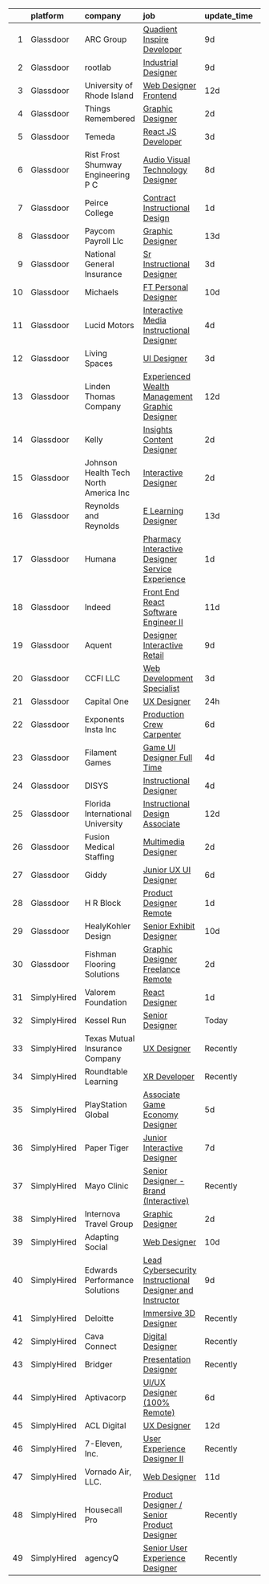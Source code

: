 

|    | platform    | company                               | job                                                                                                                                                                                                                                                                                                                                                                                                                                                                                                                                                                                                                                                                                                                                                                                                                                                                                                                                                                                                                                                                                                                                                                                                                                                                                                                                                                                                                                                                                                                                                                         | update_time   | location          |
|---:|:------------|:--------------------------------------|:----------------------------------------------------------------------------------------------------------------------------------------------------------------------------------------------------------------------------------------------------------------------------------------------------------------------------------------------------------------------------------------------------------------------------------------------------------------------------------------------------------------------------------------------------------------------------------------------------------------------------------------------------------------------------------------------------------------------------------------------------------------------------------------------------------------------------------------------------------------------------------------------------------------------------------------------------------------------------------------------------------------------------------------------------------------------------------------------------------------------------------------------------------------------------------------------------------------------------------------------------------------------------------------------------------------------------------------------------------------------------------------------------------------------------------------------------------------------------------------------------------------------------------------------------------------------------|:--------------|:------------------|
|  1 | Glassdoor   | ARC Group                             | [Quadient Inspire Developer](https://www.glassdoor.com/partner/jobListing.htm?pos=111&ao=1110586&s=58&guid=00000181a3f02a9ea09d141fec2d1d5d&src=GD_JOB_AD&t=SR&vt=w&ea=1&cs=1_b93db3e4&cb=1656312835092&jobListingId=1007947529384&cpc=1FF74F442D7FC309&jrtk=3-0-1g6hv0am1klug801-1g6hv0amjirma800-35269529fc353b85--6NYlbfkN0ChN_HedlClXgi0c_CyQxAioMZ1SKUPf8AHUX7f-tubXryS7asY38VjNOfPlhp7oMRtSm03hQ9ODfPvkeuev6mmg_Aj_vuI8BZvjXf1-YOivuKpxoAOUaZkEIGQmgqmAXQYykk17hwFGCRTuQjfHq9VdT7rBc6QsiKIkWQLgMh7_DwgmDh3nl84vvE0yLFgXBPQx81_JSZ2X6Y84EI1PpTnuoh2nTXizxddQn6ZmfYPR5LYjXpe2Je3kabZ6dwgmNl2Ghr8H8QEZaWjdB52gavoFwZRmMlY89N7BCavirg0VNDmesp9HlvyAcx1tz8aSTcfPHjDpDNVbnH17KW5CFq7SNeHZ2yteokFhfCWMm63Gx5Zya1OeSvb-1OmQxsbPsQjLgqB2l3OZZcmPMuwYDw5LSbTX6JFaqjeSzOjcWZ3E047jgRA-odxTZcgmgV7kPcHHXMUrbhqrUwoSmANNvJU0jhjsxvxTEjdaqJT8lAf2a5c56m5CBMe-VKpZCm0epQQZCK7INUC9Q%3D%3D)                                                                                                                                                                                                                                                                                                                                                                                                                                                                                                                                                                                                                                                                                           | 9d            | Remote            |
|  2 | Glassdoor   | rootlab                               | [Industrial Designer](https://www.glassdoor.com/partner/jobListing.htm?pos=106&ao=1110586&s=58&guid=00000181a3f02a9ea09d141fec2d1d5d&src=GD_JOB_AD&t=SR&vt=w&ea=1&cs=1_a15da748&cb=1656312835091&jobListingId=1007947847275&cpc=B2C3004C5D07113D&jrtk=3-0-1g6hv0am1klug801-1g6hv0amjirma800-4f550f6057d38195--6NYlbfkN0D3HFDHB37GxIpTb5FXGHHTYSYBc_98R81mVXnBB6qN3gzqIiAxHE-dsQLoGBiuiaak3vWROPXvV3Xc_-Z_v95MZSzYDftH_I0Tm6_QEuIg-kn7drp7hVVP_AHzjLicx0JtBsKwAoK6ZHUgFYrRbdF-Mi_P43eCHqslcdig16COjtq9vScvXBfRwXqz9Jlc-vWKVrvcuGMBDIK4TlcIYzy7pIHtVKYgWaScmxHx_E6pvWM3IeFN1FTOdXQ4d_YwUccw6U9RBYnW8eqWrrIKpaGtGZvDlIbTyN_oN6QJyz3AUG1Q-t5DRn2dGo82jkf8p2e9t4CsuvPff3s_J30tt-XrkX1yNhr-AqkoIZ6ycjr_S4ChVXVHV3_mWcOfoM7QQ13PmaeV82HRnT6WNysyH0nlmrKcJ9GxzuY53KbI6xFfvu76Y9miY3MEmb3ADFh2fsQbrCIPP00XnBMX38HdBhF5T56t_mVf4UFK1ACO8PTkNAescWMDhSlmOe0AuP9cJwo%3D)                                                                                                                                                                                                                                                                                                                                                                                                                                                                                                                                                                                                                                                                                                                | 9d            | Houston, TX       |
|  3 | Glassdoor   | University of Rhode Island            | [Web Designer   Frontend](https://www.glassdoor.com/partner/jobListing.htm?pos=109&ao=1110586&s=58&guid=00000181a3f02a9ea09d141fec2d1d5d&src=GD_JOB_AD&t=SR&vt=w&cs=1_4f9337e5&cb=1656312835092&jobListingId=1007939185950&cpc=555ADD10F5BC937C&jrtk=3-0-1g6hv0am1klug801-1g6hv0amjirma800-cec50dc6a3bfc729--6NYlbfkN0AqMLPTf4MGsUN8huRgi1zVnsM5rlBPqqz_2kyggCnnEqSYAGTW27u8HQM9tTc-lWz9t1-fnXZk25rY03sh_QIMP7trI6ET8mKC5HvNDX3e5v_xhdFfZsSmyN9xYje89TX9CQi_CFkn8M6INuA3IeVoMn9iSqU1XmI6tjyGBnd-ol_r0f9vXsXVzI7yO6XhWt5g8qev8BaGiAl7Lp0A537Vz6H-VQSYpMuyVD6jEujV3tONQLn3_qkGv4kH4B5nZWNbu4GrVCeUJ2b8eNt_DWaxryDkFD_7w4UUJLR579K9wTmUTPzuYp8vZMvKgRf1ftlsYozn6NHtReR19daG5GQzGpbAMLErnmjKgfYsbY2shm111Papfi5ewUY1sD44p6bL_PbsKczdJUjYKZZZWgjva1zlN0MInpnxXAAE5vjVYHKJegwcWzgaunqFL1GVhaSveIszGIm_d-hKYyzXqJ9DEsO6GKCViMN_VqaiK2zoT20Pq23wVlkvW1QpTlqVT9oHPJovZF5051AhOmskv3aPSDdPpMM2OPw%3D)                                                                                                                                                                                                                                                                                                                                                                                                                                                                                                                                                                                                                                                                                 | 12d           | Kingston, RI      |
|  4 | Glassdoor   | Things Remembered                     | [Graphic Designer](https://www.glassdoor.com/partner/jobListing.htm?pos=122&ao=1110586&s=58&guid=00000181a3f02a9ea09d141fec2d1d5d&src=GD_JOB_AD&t=SR&vt=w&ea=1&cs=1_2d941cb8&cb=1656312835094&jobListingId=1007961907514&cpc=334ABAF5D42DC775&jrtk=3-0-1g6hv0am1klug801-1g6hv0amjirma800-b04639f8258208e3--6NYlbfkN0Cu4VA11Ey5Rm7qbFuOQAhqBCdzuaPdWMyAGunGZIMdUussRd_lLZ3uhiFILlYbhF-op625wedzcgEoW0_9dBL_Zzore8XTBoTLxZ-eOg948npY0o9SfvYYALlOhN5oz2HvTHBP9_JI4QtNk_PLVRX2u9rH-TYrt9BrL3iMcTYn21PnEg2-z8NmYBi5-x6CAR1zdltMnay5t7VgHehiOw7zZFxTmarI-es3K5E2LvIr7G717qKLv732hFj4CyWIe53CoAjNuRpD2Mj30pfpswNSJgMXccf_OyH_der3EKZ1hrg0ekHY4W7SJuFiKJQ-gzyixz8t8RnzKJ75kwl_yvlnjdqk42LE48v27edzD9fC1jzVQkpFRcEOiIsPEfHpHOJRKwPhA5mHKkp-n_AZwlpEay9yhOt5bsw_8t9l0qsta9XHanwszcNpOaZ4tXGPUN9_84wgsfBfzvw6h0o26beOen5qk6q9A_OAjXRDXPl_XemAmeKX518T)                                                                                                                                                                                                                                                                                                                                                                                                                                                                                                                                                                                                                                                                                                                                 | 2d            | Remote            |
|  5 | Glassdoor   | Temeda                                | [React JS Developer](https://www.glassdoor.com/partner/jobListing.htm?pos=113&ao=1110586&s=58&guid=00000181a3f02a9ea09d141fec2d1d5d&src=GD_JOB_AD&t=SR&vt=w&ea=1&cs=1_00e9a765&cb=1656312835093&jobListingId=1007959732625&cpc=7F6F94E2229B3AB5&jrtk=3-0-1g6hv0am1klug801-1g6hv0amjirma800-daab9cf358e9a641--6NYlbfkN0Cdyrb_-SYpjIsC7ShR4LTJruqxAexHI1Km_0W0EzpI0flnEmGiV58GZ9xpe0b4n9KvnEwlxLNWrBw5USPH7_yK7Hr0sOLwuBdBAtci8AhMmMFoxKXs5iBNk0ouHvMGgggKeSloHVxXP2HTUaJrgjzIf6iQaufQAIIribjXMNbv4f6do14-85BNRRzFkWm0yeI1tsy3jfAWpeUlzoBya3VFo0UrLoFZNuNkP9JGAxWqhHDvgTbUncx7f3pJUWMbBBjyLahzf58m0XfYY4V08sNwHVIpq2Tdi9oVFliT463oU486Vgg0jBwPdekn3R-5qE98xbXWWYKZknmm6nHv7zIWL6-A0V9uhCgFL0ilWzx_FKEKkmRUAq0udleMJPddXTAeaXyycxtwznQ9s-K4jdS8bDuM0Y5_Q1iCv36d7557nujVjRaXnePucooFG_N4uVcKdT4Tm9XYp23UOXfsa-Os0uIt5iWgKSRkjJIM8nTLzZh98ZdVk8NcwhFvIGhci6o%3D)                                                                                                                                                                                                                                                                                                                                                                                                                                                                                                                                                                                                                                                                                                                 | 3d            | Remote            |
|  6 | Glassdoor   | Rist Frost Shumway Engineering  P C   | [Audio Visual Technology Designer](https://www.glassdoor.com/partner/jobListing.htm?pos=103&ao=1110586&s=58&guid=00000181a3f02a9ea09d141fec2d1d5d&src=GD_JOB_AD&t=SR&vt=w&ea=1&cs=1_ffdac302&cb=1656312835091&jobListingId=1007948908185&cpc=97D66DAC90C2B3D1&jrtk=3-0-1g6hv0am1klug801-1g6hv0amjirma800-0c1574578eeae5fb--6NYlbfkN0Aq6GEPWXmQ_bHdhAPQypHToTLCjXGc8tEPX8vl5YFsw_ioJyq96ewKlcubBciSzP1rXOqLLNmLNsc875RjoAZlOMrV5TnqYyFRlZVeKq2wSg1F9g-RG5vXZn3Q7-INKZM2tX_gXz_HFkLOKQ1M1FhCJ8iEnFDVUhlY_Yda7vPBYdx7sHIaz-5DlWDYkivIuOSHI6c83pV14kxpxGrLfsBbgFO0FW2OlUnOXGPbW4YaDq3ZYkkfs0RchiwtiBDpmXZQ6_Cl9qowDm_7udwMupMoDVuzhukRx7zSTCboBi3nm1ew8xCc3XPBlzkCdSWEdqPGY2gwnYHPSzfK676OhF_GJ0ShZrMIXjzbxyco-rCev_5O0S9c22zFNp3-ApQnZVi9JWiEoWrkKbNWfDjA0eR4wzanYtTg9kPtC7M1h-Kml4IjwrIpOSncHV2KMZwj8q14085q1bc5ET0PnvclTzhCV9U2iZJUuswtFVYVtchRzWvd5-q03czl4ADUKNH3avqVRtrEKMJRSLs5iW7IVh7fRjY1ZGviN8M%3D)                                                                                                                                                                                                                                                                                                                                                                                                                                                                                                                                                                                                                                                                   | 8d            | Laconia, NH       |
|  7 | Glassdoor   | Peirce College                        | [Contract   Instructional Design](https://www.glassdoor.com/partner/jobListing.htm?pos=126&ao=1110586&s=58&guid=00000181a3f02a9ea09d141fec2d1d5d&src=GD_JOB_AD&t=SR&vt=w&ea=1&cs=1_f329140b&cb=1656312835094&jobListingId=1007963462280&cpc=42BEC95245890617&jrtk=3-0-1g6hv0am1klug801-1g6hv0amjirma800-3d3904149c9d196a--6NYlbfkN0CVNqryRe5QbCmozALR7uAyhZd3ixjDkF6DqJ0O0IUFgIQ_429kYFikJVwNlpXvI-X0XT7gIPF1Drnta4j0uDgYXi8SwpNyGonlbOXBAga9o1G937ooWBqazEDLStplnyTgQGWiGiqWA1bOQBQHvdJWxrHIGL0ZmVatZE0yIcLNpQ_gb_bG4TQi_SRzer_Le7SbMrpteS6zfK8JvviuypRQUDe3VBcSZN2Gs5yRAH1dN1zswoP1It1raMCabNeKZEjW6j5VQL7oUhGMlW4kqklEL1XrmG6j2sUykvRlrm8MMsveJNLRjnRMAUR2UEYpv7qM0zNZ4IUX41Hdbotdfq3XzXTcQ3qeJw01R8IUmgoQG3HbBV3Wqomsh5j-suYvnxO_ZCs3V-RJff1o8fHyoiR2_LluaoneWOiKER8L_gJqP3JgmrRFGdWAQaoJH0x3k7bRGmWTx40eEdVXB3EfKI8r5EOSYERy01keRd5fQSCS7Kcn1jRXOgsfipxL7bQyIVM%3D)                                                                                                                                                                                                                                                                                                                                                                                                                                                                                                                                                                                                                                                                                                    | 1d            | Remote            |
|  8 | Glassdoor   | Paycom Payroll Llc                    | [Graphic Designer](https://www.glassdoor.com/partner/jobListing.htm?pos=125&ao=1110586&s=58&guid=00000181a3f02a9ea09d141fec2d1d5d&src=GD_JOB_AD&t=SR&vt=w&cs=1_c361eac0&cb=1656312835094&jobListingId=1007936919004&cpc=0C139D4CAD5A6DB2&jrtk=3-0-1g6hv0am1klug801-1g6hv0amjirma800-64f2f5df972715e7--6NYlbfkN0DpgGw-HIcDKIrGkThvmUQVo__cmgBjIYVPEhWPn8NA_hL6kGYuvPJaInvVc2ZU6fVIXURtqZKxwHJ_7qdTNVbNKZjzFVeZ2cuV7NJFGAVgQbhRXlPJ3GGIpOeSWrfoSr2Te54ZQzOziz-yhXUXuAGBN0j3bhTrJwOQ3rTN9p-TJRRpXJwYyy3yg7i4V3lsvYn265S_l0eW26C_7kC3HpRVmtmHTf_GvFOkt1oII2_5sv30MFOCW98VBt7O0mTYnUvx0QwgdOZMI7oAzFynVNpeI6DpktZI38jPTvg0ADxkboQ6-2ylLx64sFy4HC66gmfCKT94ZQjn7lGPjRrZ7iEweL0aY3u5o_0I4h85PkNFdFsLEN_jRtzT6iZl9wgESVmWetoGgjFjDszuWAFV38OFqOKGRGRmULo8Pzu23reypZy8EQSoiljtEqs0MZXRTj1QYZetFD-DOiXUiw5Fx0roQJv-GDDykRbxl4RDyKFtib_Be1L_NKYOevqVcqFac6xrYf1omH_nwczDLwKzhysnbIAmy0a3spaHPQspio7tlA%3D%3D)                                                                                                                                                                                                                                                                                                                                                                                                                                                                                                                                                                                                                                                                          | 13d           | Oklahoma City, OK |
|  9 | Glassdoor   | National General Insurance            | [Sr  Instructional Designer](https://www.glassdoor.com/partner/jobListing.htm?pos=123&ao=1110586&s=58&guid=00000181a3f02a9ea09d141fec2d1d5d&src=GD_JOB_AD&t=SR&vt=w&ea=1&cs=1_d9dd99dd&cb=1656312835094&jobListingId=1007959084351&cpc=F41FEAB56D215062&jrtk=3-0-1g6hv0am1klug801-1g6hv0amjirma800-81d56bf77f93c2d1--6NYlbfkN0ABn5GwwiAtE4UwcQ4ofq8PkiZJadrMj-BO0r_6duZ5jUc6WiNpUoxhS0tayl6yFsOiWXbcVWeVHn1CPoVrxBmvD31Q9peXWec_KrF7G1QZdf7wedpsCLLsceUqDEfKnRsWwtvMEi-hM07zL5C8fpUeS24XGf46jlFSeoKC1QXaXhKyq22kXWvHrA_5D855QepGowVLdSdkB32FerafTJBT7LEXZjDnjdBeW2vAoG4AtglI0jf_DAXpZKK5g-jwJMU3muwR3kGGYH2gpplIQvu7dhbQvOp3Bd6YBHzWijS1Wn-cdEWjSH4rm3bpSpuRpUkqv5lGxmO4p5MG8FEoJ0OxRj8LusfSX-HAPOI4qRu1TTf_ZQFi_qLfz8vyD4s5j35YQWEJX2MfaKJfVEl33otgM1Xpo0PC77pFOPOEaHPpnC46BtF8m6jJZAc_45XuYF9joP6YL75Pel2E42FddDXLkq7EYSySX960H_WkIIaOBBTlc_2kprNcOFGhVAQwW-DqVLlArrlsJw%3D%3D)                                                                                                                                                                                                                                                                                                                                                                                                                                                                                                                                                                                                                                                                                           | 3d            | Remote            |
| 10 | Glassdoor   | Michaels                              | [FT Personal Designer](https://www.glassdoor.com/partner/jobListing.htm?pos=118&ao=1110586&s=58&guid=00000181a3f02a9ea09d141fec2d1d5d&src=GD_JOB_AD&t=SR&vt=w&cs=1_eeef793d&cb=1656312835093&jobListingId=1007945610634&cpc=FB7E4A1762AE5BEC&jrtk=3-0-1g6hv0am1klug801-1g6hv0amjirma800-b8b85b731bae57a5--6NYlbfkN0DnvcQb5DApcZ8wG4jD8tGH80yX0mr-fEwGilmNgCyFOb0Qrh84gfIp-fCOZs2hP-5g-_TPRkZAKqn62yTrhHUp4oCMQSkWqCzBnP735li2WC-GquGPIUmOszzQ97b_zytnhd-2Q-e11QCjZT_Zpr-TCxA-adnxN2TClbQXILjJpHSgjAaaLULr0cq0xxfO1WxJm_tg_dam9rpB5b55f4NUpqhIt3aUSbyIccXQ9VaLS8-LN89cvJtnNu9Zl_SsfwCLcLpW2Ox7lityWdRUBpGWMRtWbwGUfzKoRhBMPF8DIn4l0Lf9wOPDjQD2rb7Sk1x4EXfxInVOI3Tbuz8dmQUT1HMw2TMPkLFf-S9FbN4Y6bNZx98XMVzNyQ7GcZePjoAbNEtpbLFP17rWRjbCUbPXx6AFe8vBx_LlSj3EVXY3EiSp-JnWLwIL-TLMXwwsoNumq3UV6_b6gLZBa6BU5UidZEjg6WL6nj66zNoNU3qb1wxBVDxLjRAZYKqZpdBlhZbmTtIfxEGPJsfWiXvP7b05PIn7UDdVzKdKl8ZtCKkCGl5seDWcZccTxNckw3Op5CTl5QWdJKBfttkvL99Bd3mz-LyYhaR7Pd1zgRLxepdhdgpPI68T08B3PoPOknJLzTPE1f2UTrlNhSHZtFJHZlwxTileYq7d2c4_JEuvCE6DS9cGXo3dvtCSMbGHBe-5EyTQva5LcdZLRRQg4TYfIUczMQnwTGA8NToRq5hl5RZ6-ja6eSpd4kHflOnUUfmsyrtuuo00vYJrqBOAzEX9ilkuKSpqneHHEyjEArDKepgowoT07hlma5MiFAHpZwVFZVLMOSun7kHUnxHVYliOS-lVH5-vHOcoIMRwPzDPwdvPHvsMh8kPGkRuGRF5ebBiWvOMyjNNvKvZr8AFERtm560nQrIbFcKbcZT8H26ftGGCHDSU4nWsvkpHxIbGVWMAUoL4a4dDqtIL8EtojuHgldLhJ4e8X7s08KyVJj4SfrHLcdFFz0rZETcr2uNij-cfhpI3Mdbcwd2le3CPR6ZfBX0tQsjMGY4cOryKxGw5EJS8CV1qwJcpWQ0xOxo8TdQseHO5AKIrMaLYoPXWP0qvUc5lQYe7JCXCEEASDE3nVCuM1dvwQZhK95MQyXLj7iTNf1saEENYcny3Ra9ZIbbpTFKmF-jx6ToDWAlvtw0QaDNmMg%3D%3D)      | 10d           | Newington, NH     |
| 11 | Glassdoor   | Lucid Motors                          | [Interactive Media   Instructional Designer](https://www.glassdoor.com/partner/jobListing.htm?pos=124&ao=1110586&s=58&guid=00000181a3f02a9ea09d141fec2d1d5d&src=GD_JOB_AD&t=SR&vt=w&cs=1_f28b7e1b&cb=1656312835094&jobListingId=1007957790951&cpc=6FC5BA77C9A4CD78&jrtk=3-0-1g6hv0am1klug801-1g6hv0amjirma800-c7fe204a81602cad--6NYlbfkN0DtGu1Yjox82GEFDDP2F0V-4AWeQvTwaXLm2_dip5o-QwA7d3EFUhKxDKJuKme8GHpxXhKUJRyosntTh06rmDVaZX78OFQFoat2Nwn5GZtw-Ec-SzH7w0IP6AXa6xl_zU6FyWQDxE-XuEXnwchB-d5A1dW51sX1EALRpgONayfpoHVpXpfRnooC1Q6hdQUV5QvjVLUIXu56HQfgq8VvWU4NXE_qZTOqJeT-ke7tatw7dhTCMiPAnffCwrttxO6HBjyf11Nw5v0JgVYlvlQ2Ve6tN5bvYt74NiCs_uPbAHI3TBKj0Bi2HpzV4FrS95OUwJKJdXQ9N-5zkNetBimDaQF27-_XRStNHPQyH2r-I3-25zUreW8KiMoxTqi5Rowbo7mLwL3VXR-goTrxr1x2rxN0Qs9IN3xPSKIbEwPWWkm5vjiqDiO7iSBtcfL94w6_jLwvygARDMhGZnc0iB73nalnXD5uvb7JDB6eTdXpcFAHcIENNAHOIDmlS3rdXI_afJ_4pnGntPYa6XJLwh_gE7t8oYzj3ZTiMjk%3D)                                                                                                                                                                                                                                                                                                                                                                                                                                                                                                                                                                                                                                                              | 4d            | Newark, CA        |
| 12 | Glassdoor   | Living Spaces                         | [UI Designer](https://www.glassdoor.com/partner/jobListing.htm?pos=114&ao=1110586&s=58&guid=00000181a3f02a9ea09d141fec2d1d5d&src=GD_JOB_AD&t=SR&vt=w&cs=1_79870e88&cb=1656312835092&jobListingId=1007959995717&cpc=9952A63AB06E78AD&jrtk=3-0-1g6hv0am1klug801-1g6hv0amjirma800-785d0d09871f116a--6NYlbfkN0BCErBklGPwVdmEBWKJvGOx97ULaje17ViBys7QDBnJ36oFFJ4rVS9Av86F4bdEHgt1ndoW2mOMH60Egjhi6ztXgCDdvYEu4D4xSpAGWIwtQMcFo8woT1qEvNlJj307i95BZnZLujGiMrr3_E1Wt06Ma-oU6AbZA17QsKJKH6ev2-WwHD3wWXmZRQc6o49EJBR1YbGMeQdCQUZwmGUaH0WwlU3P-maSq7sJfEM6SjhUYtz28lk8bR8sStluGgEhHYv0Fv18DA8s6JqDlp97UdipmyOz82cEe7xm-Y75IgsF-FETHH8xS-AzOTcF0nJ4Z-2hyXljai8Uh52iQHcEvv8PuTPD5LP82zXVsGcj0NWlHrTwMmDhFIyKvK09rAXZo2xJLz_fPBxLlp2f7nKgezdwxFxd44g-vRgDPSO_lSxTX-2Q7VIhQnJ4aaNos-m4rwM8MRtkxHKESjm73lFlFH8orC9pv2eseBtT4_--sYtGRh2T0nso41H2b_GqsTUYJSa2gmbZ_bge3Hz-2OAliVHwdXFticzdkUqqi3k99ht-hftYdX-jddegxGHh3I1k5ns%3D)                                                                                                                                                                                                                                                                                                                                                                                                                                                                                                                                                                                                                                                             | 3d            | La Mirada, CA     |
| 13 | Glassdoor   | Linden Thomas   Company               | [Experienced Wealth Management Graphic Designer](https://www.glassdoor.com/partner/jobListing.htm?pos=112&ao=1110586&s=58&guid=00000181a3f02a9ea09d141fec2d1d5d&src=GD_JOB_AD&t=SR&vt=w&ea=1&cs=1_b3716abf&cb=1656312835092&jobListingId=1007939352249&cpc=235F38378B0CF412&jrtk=3-0-1g6hv0am1klug801-1g6hv0amjirma800-de1801f09cefbe97--6NYlbfkN0DcNl1oR_FJf46lL3-3ZNAu2y2vOxdV4TDFGtNI6cUG2UDpwzgwgb7ao-JDscBZ_m4hmH4sInJjYbRoPqKkvdRQpOXIghjukwdDyTqd__2OcHYWD1Rhi0azJhWMFTwBt9vNzXe-zZjoG-IRfaVhe0MVcEi1cT0SCxRGB54YgVcl3gBEoa3VtG8lmkLfgUMRpst-UjYp5UuSdtjJKmeU2_U3jfkc4-hQ976ngoTgF1vuHGrxigO17zYT9JlfJEfAD1RAcb3HOoZNzg87epfqUAjRnuDDGkr9eTStJJLG6JbCOyQy7ka6FnSxCGNuTsNWKzG2GDfEVUWAlujNffOiTwMBidBSZIbVBbq4Ez32vO1iuSptjYctU06t2_em62cykcvKEyzM0m66IBD-_K8ewAsaYcklVBnsRod2_Q5YnJFcLcagd9b_gawSsPD3ZToszOsQNT1BPns2Fw-bTJCRKoxgXPKoQKaPuZpBqwwkHRSJEi9tbm4MedOwBmZ280vS8AvpPoURYmj9kYHYL93f-sqzE5fYk6Fxv93z9unYIon6VQ%3D%3D)                                                                                                                                                                                                                                                                                                                                                                                                                                                                                                                                                                                                                                       | 12d           | Charlotte, NC     |
| 14 | Glassdoor   | Kelly                                 | [Insights Content Designer](https://www.glassdoor.com/partner/jobListing.htm?pos=129&ao=1110586&s=58&guid=00000181a3f02a9ea09d141fec2d1d5d&src=GD_JOB_AD&t=SR&vt=w&cs=1_60bd9996&cb=1656312835094&jobListingId=1007962485925&cpc=A0032DE20586B9BD&jrtk=3-0-1g6hv0am1klug801-1g6hv0amjirma800-46dcb70692b19700--6NYlbfkN0D6qFSVCaa8tXn-rJ3OcXif2lPyFmwsE2iZBGE4YLg1gz3DzxANTQL2R86AgvYwOCDvN77mUPl85ZjpuVHOmR9o_sRNK36jMHlLz2cz8kB1jpLV00d8kBjXDWnlEdiWXRJSlkEBAeB228Km8xmOnHWkRjzazwovsOhi60Pme2WkiVTkQ_pqBphloI1mlK6ci_H_BhRHxJtYqbQgMz_HOxVyjdPn0K_JC4la31Lrji6cWZ1Z7U6isDcmmHIQRySbDjsnrK7sLpfKS-ZqAqPpaKgSsZN4Y8o-_VcWCp_Pa7bK_kOnL4lyevyadVwFpPGyNVK6aCporqZKTY_zzKbPJfvx0IlyCW8znFNPzMPdYctOfp7MOoWi-zzxTp5PUcAIrGTVPY67P8m5FvU_rN_oxdaFR2C40xioLDIOdee4pRwTaLewUxQVeb5l1NCmpvWprDIMqM_fnQI-yp9mE4mw0pvmZYy7m9L1Su5gi6lHkpWELxjfUkBINFDyvlHNcxOTSm4qG5Vv_-MmXlKB1OE3zpJko_oAu2XR93Kq_672zFxCHiYmJ2qwla5ldMYcj-wUa3LrSjt1S7c-0v7cK-My339rcO0PCgcFv-KBqwLkEYQDYKPGuKmjDufgR-Rs2IhKDpEm9aGC1r07xhIqr_LXnC8K2c50BYCq5sXRzPRxdVCS3jpejv_vx69cd1dEUODh5REvQz6xfkO-nhrhhNXPK44SNbi10BVXFydGqElUlO5njiI2-6xdkl8sJHJVHUViKK9eXBECRFWBAuJqrh-tglaY2zrVZOJlZu5WSpWiDxjjZZG3ehnPDjUeQZTLIWxGLLZ3pghDah2O6ZIxVhm4LLmlEd0hW1UpzWnX7yphbKy4YN2p__WWbRjNghnERc0pSlb4fxNURxT7vij6XsGRlLZ4e_M3GaHZTQpQpDErxES1_wXP95u0xs5Pyx81-PpRt6DsYC4rCz2tp0BxyLrzkrT7gjyPwGm15JwZciUL8a-O4iHcQCHzDhUp2mBQ4QJBb9znWH8iOuJPbYQlpjLfCUFI7bXtRV6UNjlZwDQ0Ipe6KXS61Ik3L8SRIGYy8ocFHDQdN0YSgtfCEze4U4xQcCYdPIDpw06srRFCxrRmL7CNRBdG_XEGylQDxsnPVt6ES3FRX7CTyza5CQ3YeuKN5XRL7JNeEIt2exQr5g7t2WA4iw%3D%3D) | 2d            | Kingwood, TX      |
| 15 | Glassdoor   | Johnson Health Tech North America Inc | [Interactive Designer](https://www.glassdoor.com/partner/jobListing.htm?pos=105&ao=1110586&s=58&guid=00000181a3f02a9ea09d141fec2d1d5d&src=GD_JOB_AD&t=SR&vt=w&ea=1&cs=1_4b246dac&cb=1656312835091&jobListingId=1007962485529&cpc=A0032DE20586B9BD&jrtk=3-0-1g6hv0am1klug801-1g6hv0amjirma800-80e115d9aecd65e9--6NYlbfkN0CLPKEbY5Ci6wqHP6r_PCOA2yKyJQl9_VOJadosZNE0jnUFxWq1Ndm4h8OzVNBNXkw1G8UeM1R-tegea3qeMRWZKUoPnR1rkv237xLHTx4Xn_n3BjuFsMyLoKY-thlRHag15OHfhCUn5dy8rdRkpgZgqrhlvOWqDS0u_fcUJRWU0g0aOApkGyvpt8LpQ9w32pxHlWTctlgIVX2TGw6FIisjx9PnBFFWDghvFMBLqg1RQy9H54gnkAF_Hhuy5nQSiUd59gD5gT3ZZK1QeEDN5EN6qSyrPuF5nJ9a5Q6hZ0henNaRtCQJgnCjw6_ZIA1u_HrP2jdV3TVaR0EO3xva-JiWLvIXXa1ySDNKLPs7PQ1y3NgRulUms_1GKq1gLBoVvtC1G7VHhf1YT1YLXzifO7KWBA-NNrgI9ZR9aDnCgY8Bd0OhNZmGHwgj7yHyWkCN0OrOR88zgRO0pjS-UxkYtYWD-xKdTz97NLDKIsbIWYGzikyf9-alwPCuxDtdxncY_DNBxjMjTfpLIluyoQWTmrcABu1kpVGMzK9q_UXfEvaKRfqcebj6yFKsO_uP-vlCBMRHyHv_axeufHL0Kzw-5fUS)                                                                                                                                                                                                                                                                                                                                                                                                                                                                                                                                                                                                                             | 2d            | Cottage Grove, WI |
| 16 | Glassdoor   | Reynolds and Reynolds                 | [E Learning Designer](https://www.glassdoor.com/partner/jobListing.htm?pos=121&ao=1110586&s=58&guid=00000181a3f02a9ea09d141fec2d1d5d&src=GD_JOB_AD&t=SR&vt=w&ea=1&cs=1_8291b575&cb=1656312835094&jobListingId=1007936142875&cpc=FF950A86FEA5DF54&jrtk=3-0-1g6hv0am1klug801-1g6hv0amjirma800-d53987b4b3e98abb--6NYlbfkN0BZocpoA2SzTZ2GiQkZWoNJPwogaSn5DK7EuJc9sdNlvmfn5l1n7p3G7q9ze8uXaw7JfhkQEg0cc5iZiPQS6SvDIbSyviUFXAzkV8HLBxQ96yihcEzE6W-DsNi0YaL0bzs2B81Qinvto65tdigeU4A1OReMLazWmyuKoZk-rnhRPU_crUpNf7lOrOtRs10TzKdQhLFCjFgb_0VIpTJBmuptBW1abemrwILthuzVO3I7ltD1hpL_Nd33HVLKWAI7-ySPP9dcHhP7I8q91A2KzIOWMImeo-VHN4ZDqHMa6YmV9rhCvyVh4uPlXu_0cXCNFF5OTMUbWJbTVEu-h90vs-v_8fRJGxj1BtQ0g3Pw6VCRnov-BpucfCoDQd2SQ_dTI75_xaupmbdOqDCWI7pkk8jDtJ4MTj_DVeL6wVfcWBuy0PSRjt7ua57JDZzu2GFxrnTjrAohXyiPV3RGpWQbT2X9TUSLf_6dz3HVhp7g80xEYjNrqJbgIPK7hrFATZraWEMdIw49XxyY2tjUrvioJI6y)                                                                                                                                                                                                                                                                                                                                                                                                                                                                                                                                                                                                                                                                                              | 13d           | Houston, TX       |
| 17 | Glassdoor   | Humana                                | [Pharmacy Interactive Designer   Service Experience](https://www.glassdoor.com/partner/jobListing.htm?pos=115&ao=1110586&s=58&guid=00000181a3f02a9ea09d141fec2d1d5d&src=GD_JOB_AD&t=SR&vt=w&ea=1&cs=1_ae81b94f&cb=1656312835093&jobListingId=1007963394215&cpc=AC285F3A3ECA6BB0&jrtk=3-0-1g6hv0am1klug801-1g6hv0amjirma800-e98570552344718c--6NYlbfkN0DTpne61UmFZM4rphN6Z_dPa1xbTMy_srCLEByaiB2DVbhP1pG3_chz0IlmsiH9LQ3t6uugdcMyyYI7wvOHK8THL7_vpVc4EA_1ERWUT39cetCggyCcZ4J5iAIBB3F39ku8mqZAGlvGpi4wlrHa1XZYgpk0SXeFOCniUhHZ8qVu38KMmZlaTcUmH6MCsfj7xf1J2T3DUeoc_9yHQLozB-IV_ySZnX5KxqH-C6jk6pK9JmhQ28EyC7fZRpLraPaBYrjkU6DMUbQj5UGGiT5MnzO6X8Bf90SBog-d6-OAbNmLEMYPhOQvF_YRd0UCUFHiImSQ-nGXEqvGIuxULjChezRPSG23rsXv_evCZkIEYpfYHami2A4xvHWVsztlI9Op4baxaj68ehHG7pY3LNyY5D7Wt7qqEy0-iR-XYNkK5p6jn1w0SBsZssOeO4_O6Loa_cbIeDTL00J5wRe_xBfvC6SLdYaONUIL6uLBmRJxDWKWU7uaZWKlL8HWphEbHTdPdU4yTIga5hClpQ%3D%3D)                                                                                                                                                                                                                                                                                                                                                                                                                                                                                                                                                                                                                                                                   | 1d            | Remote            |
| 18 | Glassdoor   | Indeed                                | [Front End React Software Engineer II](https://www.glassdoor.com/partner/jobListing.htm?pos=127&ao=1110586&s=58&guid=00000181a3f02a9ea09d141fec2d1d5d&src=GD_JOB_AD&t=SR&vt=w&cs=1_a69f1c73&cb=1656312835094&jobListingId=1007942348623&cpc=632C08DE5A4EA969&jrtk=3-0-1g6hv0am1klug801-1g6hv0amjirma800-66e5042bf58e8fd2--6NYlbfkN0CiRNM7CVr8YueLFKlzwbFWI0o7IjV438l4sVrvKZ0flpURU_mqoI8E-VxPfg2eTCEdfVvTMipnGc3W37vUOaqSGe6GWU6ZO_kJ-dK72ehFaHGF9JxcjXWicaw6UfKYODQNKe3irwa8fIuKnBMRQ1Pel8TdfZMkZunJO5gjT2RIBAyOHfwMjmK7xXwp0GiH3DYIbBXV0IyVv_TGsYz76DnECibh0_D3P4nPAkBN8yh3e2R0TfMPIz_RWgaUnainUNE9Sam-CgAOPfVEqKQipPd4sPefRd-zlhD7a5jQ0Iui2DZQJyOtxSrBdEzEJhkIMIRqFlpBcw6wuXXQlGvYgcvH1RP83TNG6hvua-77V9c5FGE5jCu2TMcWhjYzzC05lIvmmuuvzNzGJpAJ-Alk89b98pzd13tjMa8vNTZx4PTRKLYj1YPWlAi-NwXZrjbcw5xyJ7BkVoRoSa771DTNaQpc6FiKemmr3Hg_guvJ_kCyqj4id7mcMZ_L9BfyQTWe4SnJkOrXFEMuZv5vOYRQo-Kb)                                                                                                                                                                                                                                                                                                                                                                                                                                                                                                                                                                                                                                                                                  | 11d           | Miami, FL         |
| 19 | Glassdoor   | Aquent                                | [Designer  Interactive Retail](https://www.glassdoor.com/partner/jobListing.htm?pos=130&ao=1110586&s=58&guid=00000181a3f02a9ea09d141fec2d1d5d&src=GD_JOB_AD&t=SR&vt=w&cs=1_197682dc&cb=1656312835095&jobListingId=1007948120501&cpc=0C139D4CAD5A6DB2&jrtk=3-0-1g6hv0am1klug801-1g6hv0amjirma800-1b7cfd31ea4cb25b--6NYlbfkN0DMrcEu7yrtATojKJA7cEzGQ3FdRGWLh0CZQInL4ECGI9gD0Wolx9R2v-Aex0-GK07qioiHKBOR27AmfyoT0EkZ0n-ouKHVqDa6XLHatdnSzqDhg6KTu8B_Xzdhyjfh83Lp9sOiRb_z9JXa3pqB-xRO4S18BItP-s5ITst2vYA4no8c9zVbMJBr4X2fCy1eKfFDU-NrOzFUPAZloDawAHHHiUy6q-kj9HQ7X4nYKzMoFoGJ10y033BWuCnt3bXg9_yJtfS9Vv8EbU6jymwz7TChF7gzEzh2iAJ-6R3Tm8_j5owL-Hd1NYRu5XGPL-l5ul3ZB_CdC9w_kUBcV6AbQmS6lTAO5pqVpKcnkPcKViQA-frxpxkq-9bOgRhHgcZB95CzKE48Wx6jrxF66lW-6cBItQDaqMN7nm9p8ob0VzBw1oe_ZRMW1sBxD_c8jm2ccGp5EQ_gFWPK4w%3D%3D)                                                                                                                                                                                                                                                                                                                                                                                                                                                                                                                                                                                                                                                                                                                                                              | 9d            | San Jose, CA      |
| 20 | Glassdoor   | CCFI  LLC                             | [Web Development Specialist](https://www.glassdoor.com/partner/jobListing.htm?pos=116&ao=1110586&s=58&guid=00000181a3f02a9ea09d141fec2d1d5d&src=GD_JOB_AD&t=SR&vt=w&ea=1&cs=1_31a59d04&cb=1656312835093&jobListingId=1007959906337&cpc=6A22310A23505C64&jrtk=3-0-1g6hv0am1klug801-1g6hv0amjirma800-564715d969eed333--6NYlbfkN0B3byP8ALN1utLG_GEtRoO3lc8UURLltnMKB1ouwlE60vaMuYBNsjSP3SnxzwTae5nLzlqUGZ5BQyBjaiKkDvggtm3M6rWjnzc3cSOxfrLJBxhvlYTM8AZtIDMDRzIsXKSk0kEKN_ZCYADJ4gdjjklg_rVHoZ0dMlhK3kLlHeVxBJvR4KnGzOMPRfZsmTITm2tYC_zM1i_JziFMGpJCQslPiPx1cCw8DnCwSBY6m8Breph3oEGoYwexTbA1RELK5lxUkLowiVxryrn6SYZ3XV4vbxI_FePGSqYxOeYuNhxa1AwL87kPdjpjQSftoyvFsAy6w6ReBY96zbpT3yefqdcAv1CiYGtDZwF7YnZ1_BJWND_tXA0_OmidKHa6ZgN8-xGVrX7DBg0izsxk98lWGiICv_ajzUHQFTQMlSzvyvp70R82FDnk23dkdL5PnkfFKzaXvFCiTuskY2J6gAA48Rq6eBI95y1Go2GKBevZJ3h-mjiU7fGo6VBFR-W4DktJAqI_IXLlr3KwMA%3D%3D)                                                                                                                                                                                                                                                                                                                                                                                                                                                                                                                                                                                                                                                                                           | 3d            | Remote            |
| 21 | Glassdoor   | Capital One                           | [UX Designer](https://www.glassdoor.com/partner/jobListing.htm?pos=108&ao=1110586&s=58&guid=00000181a3f02a9ea09d141fec2d1d5d&src=GD_JOB_AD&t=SR&vt=w&cs=1_d648276a&cb=1656312835091&jobListingId=1007964783475&cpc=BBBD384EA192911E&jrtk=3-0-1g6hv0am1klug801-1g6hv0amjirma800-9af9b3ee7fb28ba8--6NYlbfkN0C3j_zLGvpMLCdiZ0WC46XqVTA1VMZzOzKXPhAXwYlrNb9EbKZEg8x0wzjxx-xvfPrndOQzNlLq4UmR2ro7AE0dG66F6efw2_YF4fUnuQhS7iYVKTz6scjtVQJP0ElrnXrXrhytOa0Lg8Wg8K_aWaPaKpgnK_8EVmazS9BB3idqXBR1ANZ9vYrjojw37MSvYweg4iOxQm8CvxRQGO0Vz6pjQAPSdnxxINOGa4rs2X-IEo89xSaaprXa6EvKyq3ctmLFPYJ7x5P74ywpaEhhiflJn6Mjt7vlf4PbrVCdOID2sM86d8UhNToyTYLdhx-7Xb-nXUHVByCEI3W6QcYEUjAgYu7Cn8EFgtdNMTDfNFM4O7Pkkt55JwFNajlNv-DNZBw_-DOQyd4WugeUE-gtKKB1ZojEPTXcPj7q4plqyyN3XtOxQNKJsy_fz6zEe7kOk-g%3D)                                                                                                                                                                                                                                                                                                                                                                                                                                                                                                                                                                                                                                                                                                                                                                                             | 24h           | Plano, TX         |
| 22 | Glassdoor   | Exponents Insta Inc                   | [Production Crew  Carpenter ](https://www.glassdoor.com/partner/jobListing.htm?pos=128&ao=1110586&s=58&guid=00000181a3f02a9ea09d141fec2d1d5d&src=GD_JOB_AD&t=SR&vt=w&ea=1&cs=1_f5814595&cb=1656312835095&jobListingId=1007951378841&cpc=FDA93C03AE7AED37&jrtk=3-0-1g6hv0am1klug801-1g6hv0amjirma800-a01256bc9eb4e8c4--6NYlbfkN0DdLn5tXN_RiyJSiFodarGZFJKa8s6F6AK0THPBWp05McNH5sQAMcv2Z3pIbm04I1QCTkpKe2uEnQk-0mDkV7g_Ek1GN_pbHaSkayQ3zRsuzQVg1nkKh6iZJzNASTMc4gjtvVNVrvBL_eNUGUWVUOamdGYYyWQAXWuNu7dQhf9Zl6vp25VFrhFmunApoVl531bNI-yR_Yy4ET59cIs7SEjVxOdjJjHbISBEw9YlssfXGjxb9aBnTowaLClFOYXvuxHiRGw_R5t7bVo3D3RC7RZNIR7OVyCzpb-NYxBQSpr0lYpeJQl2ZXNmhipJvlDI1mweHtzalk7k95_SH2MUANDO_hwVek8NpQkpGZouXkRLSJLH-fyssLPyIIwk4JsRdlBKanvKpVYEMMLsignNEtZNzfHRw8R7M6gy1o-xwymeqn0PciC9IcltJe2vREzZV7kYEoigW4e2ISUVnnAPZhwSXWzMnLB_1ZKgSNzk6KrxEMoHOk3nGFxTmB8S4Ce3Sv2mkasz_bS87w%3D%3D)                                                                                                                                                                                                                                                                                                                                                                                                                                                                                                                                                                                                                                                                                          | 6d            | Las Vegas, NV     |
| 23 | Glassdoor   | Filament Games                        | [Game UI Designer   Full Time](https://www.glassdoor.com/partner/jobListing.htm?pos=117&ao=1110586&s=58&guid=00000181a3f02a9ea09d141fec2d1d5d&src=GD_JOB_AD&t=SR&vt=w&ea=1&cs=1_acf3f0a4&cb=1656312835093&jobListingId=1007956964808&cpc=BAEB662971763A76&jrtk=3-0-1g6hv0am1klug801-1g6hv0amjirma800-4cb49892fb7fcc95--6NYlbfkN0CIHMGocNKd5hoXLwwKXhS247lQakt22NtwViB8HW65UO_fRUkh-j7Og1M8k5VNV9qYPiHtjiCoY_O-c9otiDtR9LNNKFnoF5Wicp50DmFLbTl-GMUESfQFvHm4qb9t0MWvEWUxc542U7m8IAjIlC0QIQeu1griOijYGId8il01kB8D3wwdT0JXeYJVjfBx5APdNI3qz3pG_qOqdVSke0ol7hFKIQNIj2VqYDLHeUZc8Igj8fL8KyPcEi_c9UCmYNNd-WL8rsXOC9IMpjQgYKyELSyFddnP5q1B2S2ro1En3WeJrIB4RER-Pp6XYtBLSUd6w2kX-v3B4axSnTZHRQz-b9ZbNGGHirdBdnb-pEBvlHj1CYNLCZP_4tgkXedaJ9nwhvfvY2CoWQAKZCU4DzFcgqU0t3iCtR-mjIDef8YdnxgT7jECLZLCwe1O6w7jUu23zwM0F7EkFQ%3D%3D)                                                                                                                                                                                                                                                                                                                                                                                                                                                                                                                                                                                                                                                                                                                                                         | 4d            | Madison, WI       |
| 24 | Glassdoor   | DISYS                                 | [Instructional Designer](https://www.glassdoor.com/partner/jobListing.htm?pos=119&ao=1110586&s=58&guid=00000181a3f02a9ea09d141fec2d1d5d&src=GD_JOB_AD&t=SR&vt=w&ea=1&cs=1_b7241ae9&cb=1656312835093&jobListingId=1007957047348&cpc=8795CF9063CD573D&jrtk=3-0-1g6hv0am1klug801-1g6hv0amjirma800-1996f8b47bfec3bf--6NYlbfkN0BTYkY06FZEdAAtNWO-eDAfNklmfZymsMF6eFRONl7rAMN5x_2sHrqXfWPo9rHDxSPb7KwwQ_g75RGxSEbERoaLkv2YKvOEtQoSvXsnpcuX3JxvPEJdijn8JqbYBK76f-D7V15yOW9F3gF0ZHrjBfK76l17ymiJF3ojR1O-l8L8B4GnglBABCWKfjPYTR8TZJLo0GIIfOiUKrRPKWKZpZgfd-fTeJRlYHumNWaFz4EPx1Xzf5oHLjirRV22YUmhZ53_TP-e8CuueHR4cTiy0pT_vUTFDNr2NaXXp3ZrYXxgZuLPi3REISB79Wvmc73o0lC-Tfb2o7MmeD_Id09B8APEWebYljCJGEYEJvbYxM41CG_JByMa7_-KMsv5YhmjE081ZpK0xGn-5sD6qPoPlcr72EAwF5pmx9FtAxgVZd7AKRIVo43hEtVDdE7iIp4j3JlPCPJFjYHcss3vqwTNHFdKiYPi99tPJWl1vSCgqRJCCA9xOP6yTueqkKqIoYL1Ag40HlIhFoybVA%3D%3D)                                                                                                                                                                                                                                                                                                                                                                                                                                                                                                                                                                                                                                                                                               | 4d            | Remote            |
| 25 | Glassdoor   | Florida International University      | [Instructional Design Associate](https://www.glassdoor.com/partner/jobListing.htm?pos=107&ao=1110586&s=58&guid=00000181a3f02a9ea09d141fec2d1d5d&src=GD_JOB_AD&t=SR&vt=w&cs=1_15be2196&cb=1656312835091&jobListingId=1007939558890&cpc=DED3C32E22E90A94&jrtk=3-0-1g6hv0am1klug801-1g6hv0amjirma800-fb9adecef7b471ca--6NYlbfkN0CbHTGK6wpKqcCCJCWbCB8Bcnlt9khCQIIlrXQ2H5ul3ZBrXI4nR7zHOQ8RsQZSgIdo1n7VmNAXOO8Z5tfa377h4gMLEOcgeTsM3oQ1OL7pO7c4fxQPFDvTWbyt-N5AiQ5TwlSqTkpcCfIqGp-rd9jaQNRWXZxF2y_yoTJJOq425DZ6m3-j1qfGXT5wngBLD9xcfI-l_roGs3qvjZlAkq-fOOa5Z7iNUe93xkD_9rs8mZce83HB1w8MTaAsoYekH8bgVXQatp1iVqugwlHn55sXv6lvXdfsSNH746wcrU8FR8d9sjT8WF-tudLN-otqt4mUcImFIKyTa7vDpdsSjS4k4ySOOWwQj_KBNpvBfYD2GinlM3bFXSeq8TF0Rl22cq5Ob2TnELJWRics4iAkbFbYLY-Jb3SJh5uy_B2uo79pebBE26Pn2eU_4PkWAN6c9Vkjzkal5GToDavxF2PiUj_G)                                                                                                                                                                                                                                                                                                                                                                                                                                                                                                                                                                                                                                                                                                                                                        | 12d           | Miami, FL         |
| 26 | Glassdoor   | Fusion Medical Staffing               | [Multimedia Designer](https://www.glassdoor.com/partner/jobListing.htm?pos=102&ao=1110586&s=58&guid=00000181a3f02a9ea09d141fec2d1d5d&src=GD_JOB_AD&t=SR&vt=w&cs=1_23f3885d&cb=1656312835090&jobListingId=1007961954955&cpc=1E72810F0BA63984&jrtk=3-0-1g6hv0am1klug801-1g6hv0amjirma800-712a080c39f31ed4--6NYlbfkN0BVWpO0ZFVjv1HlSV9D2OqtzIpNw6miohUbuVdekIAZvVq5vu8wi5nw5BYYkQ8ykiu1qBGWQ-qn_CXcEWjmtH73o_SAphSF31NTNlJ352yhSgRm9N6d6YLDqPHkXCIgH1RmKU1Q-SEwpQ5HjBzwsVfFjuAUqywDZvJ13z4IoGdwTSesAiam_Elf5QvDxP0hEKqwuFYVwaWnz0bPpQvs1-PPK_QYuuFgxikp8J2ZYCg69xN1Jxh6OsooGWxT0obAnqgYoCGwIVz03aTvb0yb7JvQLdFyUCPMb5Oztu1S-rR3O69oQWvOX0mXV3URBfcbpdv_UjRDeWeVNIlZd6BYxg_cj8ssq1SNMp4K6xZSuH9T2Ku_mmT1C_PAEwxhVlL2H3C-OeI3om-YAGyoR9mBo37cvq5txCcqw0wI1JrJwtF5qMhml10aErdMJEMh5haOalzuwdzqLJFSmQGlr2NOUuKS9kiMzqzIEOfxk9sQqik0GJ861etcZPhW-xQrR1I7NDAPu5a1c3OvHAKJ1uezOj54KDUhRitHn8OtYMAhzoV1gOfauDt-iQW-ivgbwTLiFllq0sXJwMLni8CCzMECmCMSDwCeK8MlSv-v1GASkClrRmQamhCQzXXLD_dDPa4UDMG8u1rAmhikcOuNASFViV20s1bn0x-EpdnWwZw9UN690Imw8cY0eDt-vRcGQM6RYNKN6Pxv8CjcDGfee_CvAvgf-jZ6j75em6vw9ifG4Y9-sLqSEBJpEwzN6nMbGeHDP8Y56UPjU8c9Y9Z-JCTfyOjRA1ACfZdKURDxUJjolqD2SP_ycwoTBAyq8QHG5YDCBfugRW5bDA_3uwa0ig6w42PEE6_yBouiRIgKikUYFQcSfw%3D%3D)                                                                                                                                                                                                                                                                                                                                       | 2d            | Omaha, NE         |
| 27 | Glassdoor   | Giddy                                 | [Junior UX UI Designer](https://www.glassdoor.com/partner/jobListing.htm?pos=120&ao=1110586&s=58&guid=00000181a3f02a9ea09d141fec2d1d5d&src=GD_JOB_AD&t=SR&vt=w&ea=1&cs=1_8dde8206&cb=1656312835094&jobListingId=1007951578014&cpc=F17331D9BECC482A&jrtk=3-0-1g6hv0am1klug801-1g6hv0amjirma800-c06741ce87d16215--6NYlbfkN0Cd5ZvLdai7cR0fypH5_WiGezUQesq24dbKuF0ly35ya-DdLtg6_ErMLz-7uAZgdPZamq5y_fc4ZfEMgD2fWqckWmBbfsQ9JLTEFS4wMTE7SO3sY5Sj2_K9A8iasaOGV_WEgzfgCxrta-rKLd5Z8jahiu3N5f1Xs1KK5u8dVgR4OaF99KKjPHtYL4OXcmW1d6tz6je3QQI332Zhxcy_cdu3oYMZuY2yV8_TVr94jqkbnibVtNcHeAPvNVXKr7Uf_n7EVgIrpxF2L7ZkovMNP7gXjpNYJgY8nR3zqkfWA9oBI3SvqJfilnhURL3rCMiCUjwk4TboVj2hJujkU0WPf-aT8BycLF840iwIbXbpqI6r8qIIBeTSkY7fBBvhFOinaVH4lyvp9zBL24X_rZA2VDfs6i__6jKc8waTBr2n-V-Lhz9fgWhSjHCOr7tzI4kLSTdycmbMha69c1wHn92KJubcqyd4IVzOhOBNxolR1NKgz_Bt9CJy51s5_Nb2JeZyr2Q%3D)                                                                                                                                                                                                                                                                                                                                                                                                                                                                                                                                                                                                                                                                                                              | 6d            | Austin, TX        |
| 28 | Glassdoor   | H R Block                             | [Product Designer   Remote](https://www.glassdoor.com/partner/jobListing.htm?pos=110&ao=1110586&s=58&guid=00000181a3f02a9ea09d141fec2d1d5d&src=GD_JOB_AD&t=SR&vt=w&cs=1_4bec46e7&cb=1656312835092&jobListingId=1007963513379&cpc=FF950A86FEA5DF54&jrtk=3-0-1g6hv0am1klug801-1g6hv0amjirma800-9835024ccb1a2828--6NYlbfkN0AmRM9TLIWujWtyM10GxzqDwJeak_1D0spxSJxSFCj5FL6e2eRrgA2xD1fYB9P3zjF-L9aP6J6cidJS-FOQGvFJCw3bYZ65App2cqcd9fd3VHroDBnYI1iEqr2I6DFXvfOFp7_w0Zl-rN3nxXPdfGyjovdBrIMmJNdxRmWJawMVSm-A0e3ZEvohbNSwFePV0QsGYXdi9mgrpMzhMfSa0ldgunKvnLLN4nAu5ZsBU3GIFmeljGtfJ47xtI3j3vZKlDaztvnyDfpeHYc_0C37Zdu7L9BgEx9F1sKQCmj0fp-Fm_a5YJSBtsXMQm9lnRujiSKSgF350rH1ONdWcQhqBwlePSwRCAt5dWhGYjmITfT9ip7q4b-okx2XS9ujwf_SYmOnH0_9LMNoYeF0kDO0bH2lIudhYTMF2E-jtJmwTMC4jMGIvDCoEcv1Ez7GutapG1fPvdd7QSIORHfBU1vcL6C8W73ywhEcCxcdmlq5pdobT9xKUpu1jFBwPz8gWeRrtTXXYt31kEvSQvXRYbu-n_ye77RinwpI0pIofme6BFGMPQ%3D%3D)                                                                                                                                                                                                                                                                                                                                                                                                                                                                                                                                                                                                                                                                 | 1d            | Kansas City, MO   |
| 29 | Glassdoor   | HealyKohler Design                    | [Senior Exhibit Designer](https://www.glassdoor.com/partner/jobListing.htm?pos=101&ao=1110586&s=58&guid=00000181a3f02a9ea09d141fec2d1d5d&src=GD_JOB_AD&t=SR&vt=w&ea=1&cs=1_80d09167&cb=1656312835091&jobListingId=1007944810134&cpc=9518339428975B27&jrtk=3-0-1g6hv0am1klug801-1g6hv0amjirma800-775866db2c93bd5f--6NYlbfkN0BBGG9LMNqL16EzDx9S3nKk4b6IwprgSJginr0DZD_oW7ho21L0tWfahBOeAMfbkm0ugZZeTZLkoLQZ81KvR91Xu6UJqPn_zMK2MsJOon9s1tm_ZDYQUnKOJxNdJwPuc3p1ODSTRvXBslgIamkNpou14Y8orUKnMrLwdCr1SEDHXrnjYfaMkGf98X2pQ7E5PlAStT8Vs5W4KqIQ5J-R09L6zllv-IX1FeD82VgW_6xboCDkBYSZ5r_cxOYqQVuP7Zkl371ajfaI48NPPeI7Pd5ZxPqyxZWZzdcTVXCQO7PkwIiLgYnij0F4MLauHvI2LeAnthwCMdhKxiJI7kYCLHFxGnRBljLMuHWsq8zTZdAHgE0cYp3jtqURt7l8b0Hyw3klLStjBa50idN8qnB4qQCwXypvdreRdPxcpxL3rWUyL3blvxceU-Uc0XT5SeIhrl2Mo3wxhVAtv_jW3RZFPOHH0jQadxnv5HDLNfT49UuzqMTdG-T1EnoYjJHGAmXWIhzN53CBLyAbSw%3D%3D)                                                                                                                                                                                                                                                                                                                                                                                                                                                                                                                                                                                                                                                                                              | 10d           | Washington, DC    |
| 30 | Glassdoor   | Fishman Flooring Solutions            | [Graphic Designer  Freelance  Remote ](https://www.glassdoor.com/partner/jobListing.htm?pos=104&ao=1110586&s=58&guid=00000181a3f02a9ea09d141fec2d1d5d&src=GD_JOB_AD&t=SR&vt=w&cs=1_7699f98f&cb=1656312835091&jobListingId=1007962166781&cpc=A53B21AC920EFB1C&jrtk=3-0-1g6hv0am1klug801-1g6hv0amjirma800-d14f76adfbe07c3c--6NYlbfkN0ASPUBPh8fCg2XEck4nF5uanrNgUDbO_I3KPNRQKJsTfBSP5tJHr8wH3qRubOoteAbB70se9G-RocAuITHb7GMaDaStTbUyS_MPzv2wFNjXC2WioyMPVZaj0yiP3nM9cYaLN9Cz97ZYAnNqRep0BkQAFc2uSV-hraVSFGM67x9FVgyA7ZFGijCImY2lwvX6z7Ps5uZjAaS0pqRWGo-AneDVmHyJoaw0XQE2X7rAosdRkHrLdRKCnNXWQNtTRKQyjebe7WwNHJrBJLUXjijdGrZAS58STqjAwJoRt44kM6J1q2NHPSJ1n7x2rj6tTpEtdJyi4ycDppaQrqTQ1SugIUr5qRXv-o1xEzMPzLULrknfV2euc-LbHD2T4wqGlY4Y5shgi-YEYzJWrq1SS79F1Yyx-OKjykb2QcuKOWMXeKYtHovNeuzSbx4gzc3lNKJCvQ79F-uyoKwLr3y4LvenUGnDkzg-UbBOtkEH_d8GUSznSs1JDS81rJEB1hXfhE-3WbQMhFwnLqK3QOXmaUXQkbvJYyValoSGde2zWaAZlMc2XagMdwswxM3xkakL37HOS_UE89_IjTYYswvnc-lx7bNFPfV30w5dQUb0VMtM9jBYuivwOcq5wbJPpFeS4aWCBrSHw0XbTvD5eZone7j_ZeuJq70Qg2pgJtuKtqOyywyVtVor9zpRnTe5F-Ds8dBiRwji8eLvVx9MRDT6uM1phFMRz2OsAMh4zfPJJHV50O1SAA%3D%3D)                                                                                                                                                                                                                                                                                                                                                                                                                                                      | 2d            | Baltimore, MD     |
| 31 | SimplyHired | Valorem Foundation                    | [React Designer](https://www.simplyhired.com/job/lrTl8uhNZfj6YDUx56NLaS_7anpYoTSvW_ajIllP_8jb96KHfxbk1g?q=interactive+designer)                                                                                                                                                                                                                                                                                                                                                                                                                                                                                                                                                                                                                                                                                                                                                                                                                                                                                                                                                                                                                                                                                                                                                                                                                                                                                                                                                                                                                                             | 1d            | Remote            |
| 32 | SimplyHired | Kessel Run                            | [Senior Designer](https://www.simplyhired.com/job/hpSMTk1063tZVaAq1s2B6tXqLqo4_aVZ90iT2M0dbLgHO82W-wmRBA?q=interactive+designer)                                                                                                                                                                                                                                                                                                                                                                                                                                                                                                                                                                                                                                                                                                                                                                                                                                                                                                                                                                                                                                                                                                                                                                                                                                                                                                                                                                                                                                            | Today         | Boston, MA        |
| 33 | SimplyHired | Texas Mutual Insurance Company        | [UX Designer](https://www.simplyhired.com/job/V9orN8KaL5MNOWD_12im7SrRlbRzNM3ROZolz_PcD79L2xunJ6hpPw?q=interactive+designer)                                                                                                                                                                                                                                                                                                                                                                                                                                                                                                                                                                                                                                                                                                                                                                                                                                                                                                                                                                                                                                                                                                                                                                                                                                                                                                                                                                                                                                                | Recently      | Austin, TX        |
| 34 | SimplyHired | Roundtable Learning                   | [XR Developer](https://www.simplyhired.com/job/wOQuZ9koRYUSm1hEeqD5cBAg2gv6ZaNx9lP6DooZsrvy6adzC62lYg?q=interactive+designer)                                                                                                                                                                                                                                                                                                                                                                                                                                                                                                                                                                                                                                                                                                                                                                                                                                                                                                                                                                                                                                                                                                                                                                                                                                                                                                                                                                                                                                               | Recently      | Chagrin Falls, OH |
| 35 | SimplyHired | PlayStation Global                    | [Associate Game Economy Designer](https://www.simplyhired.com/job/tlYc3zpAPCxSxwVaOI50XaUl3zKRARnfB1a9jrAtSKfiBwKVG9Kc4g?q=interactive+designer)                                                                                                                                                                                                                                                                                                                                                                                                                                                                                                                                                                                                                                                                                                                                                                                                                                                                                                                                                                                                                                                                                                                                                                                                                                                                                                                                                                                                                            | 5d            | San Diego, CA     |
| 36 | SimplyHired | Paper Tiger                           | [Junior Interactive Designer](https://www.simplyhired.com/job/inL5mkjzucInfXLLa2LZAblRaZQPozrVk8BeqyHFqEYiTuY9DmT5fA?q=interactive+designer)                                                                                                                                                                                                                                                                                                                                                                                                                                                                                                                                                                                                                                                                                                                                                                                                                                                                                                                                                                                                                                                                                                                                                                                                                                                                                                                                                                                                                                | 7d            | Remote            |
| 37 | SimplyHired | Mayo Clinic                           | [Senior Designer - Brand (Interactive)](https://www.simplyhired.com/job/4QuvNZ5boF0bmabmDwkkvBhyPjh3i-HliAB7aPhjp_6NHJzEn8t6Eg?q=interactive+designer)                                                                                                                                                                                                                                                                                                                                                                                                                                                                                                                                                                                                                                                                                                                                                                                                                                                                                                                                                                                                                                                                                                                                                                                                                                                                                                                                                                                                                      | Recently      | Rochester, MN     |
| 38 | SimplyHired | Internova Travel Group                | [Graphic Designer](https://www.simplyhired.com/job/W5CatRfw2Od9hykDjLfEdtTJCVlNZzCiMbk0bUB6KlcphT-TAzXxjQ?q=interactive+designer)                                                                                                                                                                                                                                                                                                                                                                                                                                                                                                                                                                                                                                                                                                                                                                                                                                                                                                                                                                                                                                                                                                                                                                                                                                                                                                                                                                                                                                           | 2d            | Remote            |
| 39 | SimplyHired | Adapting Social                       | [Web Designer](https://www.simplyhired.com/job/oBqY0_dJwZ3KOFZVmvV-GM8Gpqq2s37NF-8obA32GY3dAYDmJZeIrg?q=interactive+designer)                                                                                                                                                                                                                                                                                                                                                                                                                                                                                                                                                                                                                                                                                                                                                                                                                                                                                                                                                                                                                                                                                                                                                                                                                                                                                                                                                                                                                                               | 10d           | Remote            |
| 40 | SimplyHired | Edwards Performance Solutions         | [Lead Cybersecurity Instructional Designer and Instructor](https://www.simplyhired.com/job/9J08DP_NCIG76A2Ssa0GWsODu9uO3QHr5PWSUqpAKbhusbQNN2pZDg?q=interactive+designer)                                                                                                                                                                                                                                                                                                                                                                                                                                                                                                                                                                                                                                                                                                                                                                                                                                                                                                                                                                                                                                                                                                                                                                                                                                                                                                                                                                                                   | 9d            | Baltimore, MD     |
| 41 | SimplyHired | Deloitte                              | [Immersive 3D Designer](https://www.simplyhired.com/job/jCRBZ7BQAfAhHHAWsWNug9iGZsXLeY5NXcQav-MmxW9-f4Z0VOODSQ?q=interactive+designer)                                                                                                                                                                                                                                                                                                                                                                                                                                                                                                                                                                                                                                                                                                                                                                                                                                                                                                                                                                                                                                                                                                                                                                                                                                                                                                                                                                                                                                      | Recently      | Morrisville, PA   |
| 42 | SimplyHired | Cava Connect                          | [Digital Designer](https://www.simplyhired.com/job/nBaCn0Idwba7tYVMVW7CxJeRumzYvMmMZKbBpzoVw6WZXcewXkS2XA?q=interactive+designer)                                                                                                                                                                                                                                                                                                                                                                                                                                                                                                                                                                                                                                                                                                                                                                                                                                                                                                                                                                                                                                                                                                                                                                                                                                                                                                                                                                                                                                           | Recently      | Costa Mesa, CA    |
| 43 | SimplyHired | Bridger                               | [Presentation Designer](https://www.simplyhired.com/job/U9c6RGwMoh-esT-cKbkaelodanDB-l3uSTN8mtT8s08eJJfz8VCaqg?q=interactive+designer)                                                                                                                                                                                                                                                                                                                                                                                                                                                                                                                                                                                                                                                                                                                                                                                                                                                                                                                                                                                                                                                                                                                                                                                                                                                                                                                                                                                                                                      | Recently      | Remote            |
| 44 | SimplyHired | Aptivacorp                            | [UI/UX Designer (100% Remote)](https://www.simplyhired.com/job/FDWQmF0qYIrp6Dy_9xUTHU006kHo17yE-Qk3gY_rq5g0Vl-aSNpxaA?q=interactive+designer)                                                                                                                                                                                                                                                                                                                                                                                                                                                                                                                                                                                                                                                                                                                                                                                                                                                                                                                                                                                                                                                                                                                                                                                                                                                                                                                                                                                                                               | 6d            | Remote            |
| 45 | SimplyHired | ACL Digital                           | [UX Designer](https://www.simplyhired.com/job/w3o71v6UUcGzyKHB7phj9QnEhOARfPAQ0eGJ9eKEq468FXfZn0PwEw?q=interactive+designer)                                                                                                                                                                                                                                                                                                                                                                                                                                                                                                                                                                                                                                                                                                                                                                                                                                                                                                                                                                                                                                                                                                                                                                                                                                                                                                                                                                                                                                                | 12d           | Remote            |
| 46 | SimplyHired | 7-Eleven, Inc.                        | [User Experience Designer II](https://www.simplyhired.com/job/KqXvTyS1P4tNBijJ1mnyZA1p2JhojehdwJj5EvcSX8xAVOET4zeiEw?q=interactive+designer)                                                                                                                                                                                                                                                                                                                                                                                                                                                                                                                                                                                                                                                                                                                                                                                                                                                                                                                                                                                                                                                                                                                                                                                                                                                                                                                                                                                                                                | Recently      | Irving, TX        |
| 47 | SimplyHired | Vornado Air, LLC.                     | [Web Designer](https://www.simplyhired.com/job/UEzJm4hPE0GmwMjuC6b_vYTQNeGhPmd5-F58qrRRDRc35IgvmLgwCA?q=interactive+designer)                                                                                                                                                                                                                                                                                                                                                                                                                                                                                                                                                                                                                                                                                                                                                                                                                                                                                                                                                                                                                                                                                                                                                                                                                                                                                                                                                                                                                                               | 11d           | Andover, KS       |
| 48 | SimplyHired | Housecall Pro                         | [Product Designer / Senior Product Designer](https://www.simplyhired.com/job/8iPBneOYrl_uo3OI6WZd63eQ6D82rCTgM3YtdUpC4Nm3EOO1eYJtKw?q=interactive+designer)                                                                                                                                                                                                                                                                                                                                                                                                                                                                                                                                                                                                                                                                                                                                                                                                                                                                                                                                                                                                                                                                                                                                                                                                                                                                                                                                                                                                                 | Recently      | San Diego, CA     |
| 49 | SimplyHired | agencyQ                               | [Senior User Experience Designer](https://www.simplyhired.com/job/cIDtvicOoH53aMYEP0Ljm-akwv5PTKqGSpFWDKdyocaD4666RjrRkA?q=interactive+designer)                                                                                                                                                                                                                                                                                                                                                                                                                                                                                                                                                                                                                                                                                                                                                                                                                                                                                                                                                                                                                                                                                                                                                                                                                                                                                                                                                                                                                            | Recently      | Bethesda, MD      |